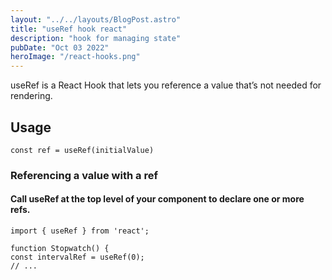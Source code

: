 ```yaml
---
layout: "../../layouts/BlogPost.astro"
title: "useRef hook react"
description: "hook for managing state"
pubDate: "Oct 03 2022"
heroImage: "/react-hooks.png"
---
```


useRef is a React Hook that lets you reference a value that’s not needed for rendering.

## Usage

`const ref = useRef(initialValue)`

### Referencing a value with a ref

#### Call useRef at the top level of your component to declare one or more refs.

```
import { useRef } from 'react';

function Stopwatch() {
const intervalRef = useRef(0);
// ...
```
